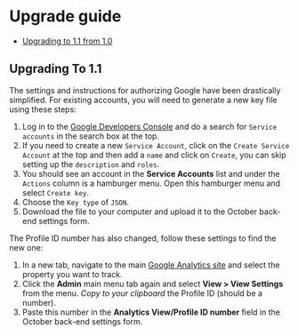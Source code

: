 # Upgrade guide

- [Upgrading to 1.1 from 1.0](#upgrade-1.1)

<a name="upgrade-1.1"></a>
## Upgrading To 1.1

The settings and instructions for authorizing Google have been drastically simplified. For existing accounts, you will need to generate a new key file using these steps:

1. Log in to the [Google Developers Console](https://console.developers.google.com/home/dashboard) and do a search for `Service accounts` in the search box at the top.
2. If you need to create a new `Service Account`, click on the `Create Service Account` at the top and then add a `name` and click on `Create`, you can skip setting up the `description` and `roles`.
3. You should see an account in the **Service Accounts** list and under the `Actions` column is a hamburger menu. Open this hamburger menu and select `Create key`.
4. Choose the `Key type` of `JSON`.
5. Download the file to your computer and upload it to the October back-end settings form.

The Profile ID number has also changed, follow these settings to find the new one:

1. In a new tab, navigate to the main [Google Analytics site](https://www.google.com/analytics/web/) and select the property you want to track.
2. Click the **Admin** main menu tab again and select **View > View Settings** from the menu. *Copy to your clipboard* the Profile ID (should be a number).
3. Paste this number in the **Analytics View/Profile ID number** field in the October back-end settings form.
